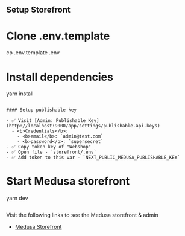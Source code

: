 ## Setup Storefront

# Clone .env.template

cp .env.template .env

# Install dependencies

yarn install

```

#### Setup publishable key

- ✅ Visit [Admin: Publishable Key](http://localhost:9000/app/settings/publishable-api-keys)
  - <b>Credentials</b>:
    - <b>email</b>: `admin@test.com`
    - <b>password</b>: `supersecret`
- ✅ Copy token key of "Webshop"
- ✅ Open file - `storefront/.env`
- ✅ Add token to this var - `NEXT_PUBLIC_MEDUSA_PUBLISHABLE_KEY`

```

# Start Medusa storefront

yarn dev

```

```

Visit the following links to see the Medusa storefront & admin

- [Medusa Storefront](http://localhost:8000)
